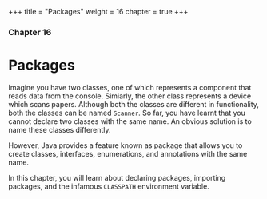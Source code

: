 +++
title = "Packages"
weight = 16
chapter = true
+++

### Chapter 16
# Packages

Imagine you have two classes, one of which represents a component
that reads data from the console. Simiarly, the other class represents a device
which scans papers. Although both the classes are different in functionality,
both the classes can be named `Scanner`. So far, you have learnt that you cannot
declare two classes with the same name. An obvious solution is to name these
classes differently.

However, Java provides a feature known as package that allows you to create
classes, interfaces, enumerations, and annotations with the same name.

In this chapter, you will learn about declaring packages, importing packages,
and the infamous `CLASSPATH` environment variable.